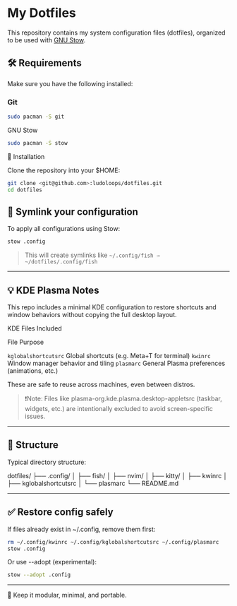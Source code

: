 # My Dotfiles

This repository contains my system configuration files (dotfiles),
organized to be used with [GNU Stow](https://www.gnu.org/software/stow/).

## 🛠 Requirements

Make sure you have the following installed:

### Git

```bash
sudo pacman -S git
```

GNU Stow

```bash
sudo pacman -S stow
```

🚀 Installation

Clone the repository into your $HOME:

```bash
git clone <git@github.com>:ludoloops/dotfiles.git
cd dotfiles
```

## 🔗 Symlink your configuration

To apply all configurations using Stow:

```bash
stow .config
```

> This will create symlinks like `~/.config/fish → ~/dotfiles/.config/fish`

---

## 💡 KDE Plasma Notes

This repo includes a minimal KDE configuration to restore shortcuts and
window behaviors without copying the full desktop layout.

KDE Files Included

File Purpose

`kglobalshortcutsrc` Global shortcuts (e.g. Meta+T for terminal)
`kwinrc` Window manager behavior and tiling
`plasmarc` General Plasma preferences (animations, etc.)

These are safe to reuse across machines, even between distros.

> ❗️Note: Files like plasma-org.kde.plasma.desktop-appletsrc (taskbar, widgets, etc.)
> are intentionally excluded to avoid screen-specific issues.

---

## 📁 Structure

Typical directory structure:

dotfiles/
├── .config/
│ ├── fish/
│ ├── nvim/
│ ├── kitty/
│ ├── kwinrc
│ ├── kglobalshortcutsrc
│ └── plasmarc
└── README.md

---

## ✅ Restore config safely

If files already exist in ~/.config, remove them first:

```bash
rm ~/.config/kwinrc ~/.config/kglobalshortcutsrc ~/.config/plasmarc
stow .config
```

Or use --adopt (experimental):

```bash
stow --adopt .config
```

---

📌 Keep it modular, minimal, and portable.
